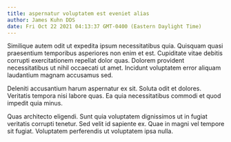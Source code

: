 ```yaml
---
title: aspernatur voluptatem est eveniet alias
author: James Kuhn DDS
date: Fri Oct 22 2021 04:13:37 GMT-0400 (Eastern Daylight Time)
---
```

Similique autem odit ut expedita ipsum necessitatibus quia. Quisquam quasi praesentium temporibus asperiores non enim et est. Cupiditate vitae debitis corrupti exercitationem repellat dolor quas. Dolorem provident necessitatibus ut nihil occaecati ut amet. Incidunt voluptatem error aliquam laudantium magnam accusamus sed.

 Deleniti accusantium harum aspernatur ex sit. Soluta odit et dolores. Veritatis tempora nisi labore quas. Ea quia necessitatibus commodi et quod impedit quia minus.

 Quas architecto eligendi. Sunt quia voluptatem dignissimos ut in fugiat veritatis corrupti tenetur. Sed velit id sapiente ex. Quae in magni vel tempore sit fugiat. Voluptatem perferendis ut voluptatem ipsa nulla.